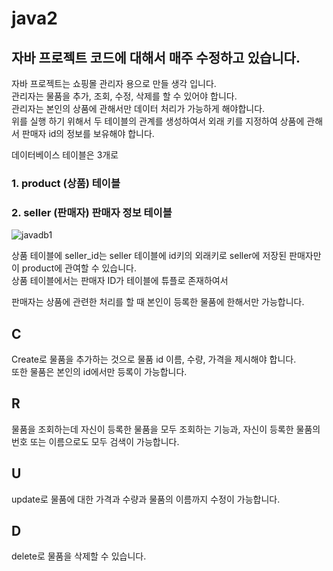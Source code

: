 # java2
자바 프로젝트 코드에 대해서 매주 수정하고 있습니다.
----------
자바 프로젝트는 쇼핑몰 관리자 용으로 만들 생각 입니다.   
관리자는 물품을 추가, 조회, 수정, 삭제를 할 수 있어야 합니다.   
관리자는 본인의 상품에 관해서만 데이터 처리가 가능하게 해야합니다.   
위를 실행 하기 위해서 두 테이블의 관계를 생성하여서 외래 키를 지정하여 상품에 관해서 판매자 id의 정보를 보유해야 합니다.   

데이터베이스 테이블은 3개로
### 1. product (상품) 테이블   
### 2. seller (판매자) 판매자 정보 테이블   
![javadb1](https://user-images.githubusercontent.com/95335311/174206221-48f3b76d-3660-42d7-822c-45f13a3b777a.png)

상품 테이블에 seller_id는  seller 테이블에 id키의 외래키로 seller에 저장된 판매자만이 product에 관여할 수 있습니다.   
상품 테이블에서는 판매자 ID가 테이블에 튜플로 존재하여서   

판매자는 상품에 관련한 처리를 할 때 본인이 등록한 물품에 한해서만 가능합니다.   

## C
Create로 물품을 추가하는 것으로 물품 id 이름, 수량, 가격을 제시해야 합니다.   
또한 물품은 본인의 id에서만 등록이 가능합니다.
## R
물품을 조회하는데 자신이 등록한 물품을 모두 조회하는 기능과, 자신이 등록한 물품의 번호 또는 이름으로도 모두 검색이 가능합니다. 
## U
update로 물품에 대한 가격과 수량과 물품의 이름까지 수정이 가능합니다.  
## D
delete로 물품을 삭제할 수 있습니다.
